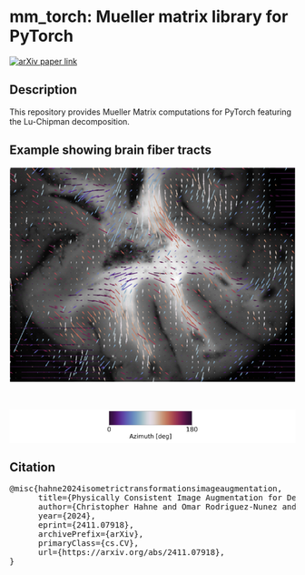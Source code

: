 # mm_torch: Mueller matrix library for PyTorch

[![arXiv paper link](https://img.shields.io/badge/paper-arXiv:2411.07918-red)](https://arxiv.org/pdf/2411.07918)

## Description

This repository provides Mueller Matrix computations for PyTorch featuring the Lu-Chipman decomposition. 

## Example showing brain fiber tracts

![Fiber tract plot](./docs/quiver_plot_mm_torch_crop.png)

<br>
<p align="center" style="background-color: white;">
  <img src="docs/color_bar.svg" alt="Colorbar" width="33%" />
</p>

## Citation

<pre>@misc{hahne2024isometrictransformationsimageaugmentation,
      title={Physically Consistent Image Augmentation for Deep Learning in Mueller Matrix Polarimetry}, 
      author={Christopher Hahne and Omar Rodriguez-Nunez and Éléa Gros and Théotim Lucas and Ekkehard Hewer and Tatiana Novikova and Theoni Maragkou and Philippe Schucht and Richard McKinley},
      year={2024},
      eprint={2411.07918},
      archivePrefix={arXiv},
      primaryClass={cs.CV},
      url={https://arxiv.org/abs/2411.07918}, 
} </pre>